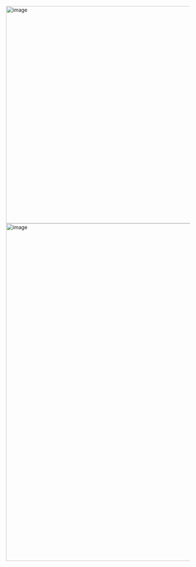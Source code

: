 <img width="863" height="595" alt="image" src="https://github.com/user-attachments/assets/7eb53cc8-1f00-41ca-88c9-ee288b307865" />
<img width="1071" height="924" alt="image" src="https://github.com/user-attachments/assets/2f3ffb4c-c95c-4d47-97f8-79b8cbee2ee2" />
